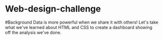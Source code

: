 # Web-design-challenge

#Background
Data is more powerful when we share it with others! Let's take what we've learned about HTML and CSS to create a dashboard showing off the analysis we've done.
